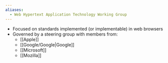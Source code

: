 ```yaml
---
aliases:
  - Web Hypertext Application Technology Working Group
---
```

- Focused on standards implemented (or implementable) in web browsers
- Governed by a steering group with members from:
	- [[Apple]]
	- [[Google/Google|Google]]
	- [[Microsoft]]
	- [[Mozilla]]